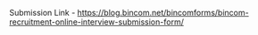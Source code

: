 Submission Link - https://blog.bincom.net/bincomforms/bincom-recruitment-online-interview-submission-form/